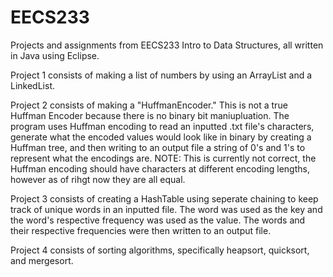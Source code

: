 # EECS233
Projects and assignments from EECS233 Intro to Data Structures, all written in Java using Eclipse. 


Project 1 consists of making a list of numbers by using an ArrayList and a LinkedList.


Project 2 consists of making a "HuffmanEncoder." This is not a true Huffman Encoder because there is no binary bit maniupluation.
The program uses Huffman encoding to read an inputted .txt file's characters, generate what the encoded values would look like 
in binary by creating a Huffman tree, and then writing to an output file a string of 0's and 1's to represent what the 
encodings are. 
NOTE: This is currently not correct, the Huffman encoding should have characters at different encoding lengths, however as of rihgt now they are all equal.


Project 3 consists of creating a HashTable using seperate chaining to keep track of unique words in an inputted file. 
The word was used as the key and the word's respective frequency was used as the value. The words and their respective 
frequencies were then written to an output file.


Project 4 consists of sorting algorithms, specifically heapsort, quicksort, and mergesort.

